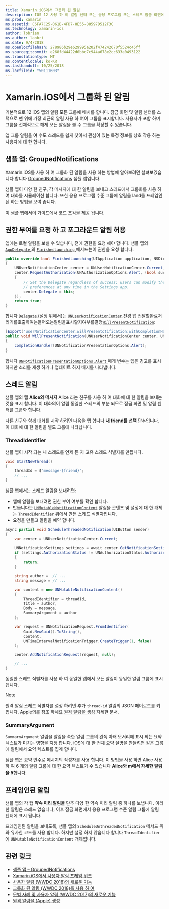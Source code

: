 ```yaml
---
title: Xamarin.iOS에서 그룹화 된 알림
description: IOS 12 사용 하 여 알림 센터 또는 응용 프로그램 또는 스레드 잠금 화면에서 알림 그룹 가능성이 있습니다. 이 문서는 스레드를 보내는 방법 및 Xamarin.iOS 사용 하 여 프레임인된 알림을 설명 합니다.
ms.prod: xamarin
ms.assetid: C6FA7C25-061B-4FD7-8E55-88597D512F3C
ms.technology: xamarin-ios
author: lobrien
ms.author: laobri
ms.date: 9/4/2018
ms.openlocfilehash: 278986b29e629995a202f474242670f5524c45ff
ms.sourcegitcommit: e268fd44422d0bbc7c944a678e2cc633a0493122
ms.translationtype: MT
ms.contentlocale: ko-KR
ms.lasthandoff: 10/25/2018
ms.locfileid: "50111603"
---
```

# <a name="grouped-notifications-in-xamarinios"></a>Xamarin.iOS에서 그룹화 된 알림

기본적으로 12 iOS 앱의 알림 모든 그룹에 배치를 합니다. 잠금 화면 및 알림 센터를 스택으로 맨 위에 가장 최근의 알림 사용 하 여이 그룹을 표시합니다. 사용자가 포함 하며 그룹을 전체적으로 해제 모든 알림을 볼 수 그룹을 확장할 수 있습니다.

앱 그룹 알림을 여 수도 스레드를 쉽게 찾아서 관심이 있는 특정 정보를 상호 작용 하는 사용자에 대 한 합니다.

## <a name="sample-app-groupednotifications"></a>샘플 앱: GroupedNotifications

Xamarin.iOS를 사용 하 여 그룹화 된 알림을 사용 하는 방법에 알아보려면 살펴보겠습니다 합니다 [GroupedNotifications](https://developer.xamarin.com/samples/monotouch/iOS12/GroupedNotifications) 샘플 앱입니다.

샘플 앱이 다양 한 친구, 각 메시지에 대 한 알림을 보내고 스레드에서 그룹화를 사용 하 여 대화를 시뮬레이션 합니다. 또한 응용 프로그램 수준 그룹에 알림을 land를 프레임인된 하는 방법을 보여 줍니다.

이 샘플 앱에서이 가이드에서 코드 조각을 제공 됩니다.

## <a name="request-authorization-and-allow-foreground-notifications"></a>권한 부여를 요청 하 고 포그라운드 알림 허용

앱에는 로컬 알림을 보낼 수 있습니다, 전에 권한을 요청 해야 합니다. 샘플 앱의 [ `AppDelegate` ](https://developer.xamarin.com/api/type/UIKit.UIApplicationDelegate/)의 [ `FinishedLaunching` ](https://developer.xamarin.com/api/member/UIKit.UIApplicationDelegate.FinishedLaunching/p/UIKit.UIApplication/Foundation.NSDictionary/) 메서드는이 권한을 요청 합니다.

```csharp
public override bool FinishedLaunching(UIApplication application, NSDictionary launchOptions)
{
    UNUserNotificationCenter center = UNUserNotificationCenter.Current;
    center.RequestAuthorization(UNAuthorizationOptions.Alert, (bool success, NSError error) =>
    {
        // Set the Delegate regardless of success; users can modify their notification
        // preferences at any time in the Settings app.
        center.Delegate = this;
    });
    return true;
}
```

합니다 [ `Delegate` ](https://developer.xamarin.com/api/property/UserNotifications.UNUserNotificationCenter.Delegate/) (설정 위에서)는 [ `UNUserNotificationCenter` ](https://developer.xamarin.com/api/type/UserNotifications.UNUserNotificationCenter/) 전경 앱 전달할완료처리기를호출하여는들어오는알림을표시할지여부를결정[`WillPresentNotification`](https://developer.xamarin.com/api/member/UserNotifications.UNUserNotificationCenterDelegate_Extensions.WillPresentNotification/p/UserNotifications.IUNUserNotificationCenterDelegate/UserNotifications.UNUserNotificationCenter/UserNotifications.UNNotification/System.Action%7BUserNotifications.UNNotificationPresentationOptions%7D/):

```csharp
[Export("userNotificationCenter:willPresentotification:withCompletionHandler:")]
public void WillPresentNotification(UNUserNotificationCenter center, UNNotification notification, System.Action<UNNotificationPresentationOptions> completionHandler)
{
    completionHandler(UNNotificationPresentationOptions.Alert);
}
```

합니다 [ `UNNotificationPresentationOptions.Alert` ](https://developer.xamarin.com/api/type/UserNotifications.UNNotificationPresentationOptions/) 매개 변수는 앱은 경고를 표시 하지만 소리를 재생 하거나 업데이트 하지 배지를 나타냅니다.

## <a name="threaded-notifications"></a>스레드 알림

샘플 앱의 탭 **Alice와 메시지** Alice 라는 친구를 사용 하 여 대화에 대 한 알림을 보내는 것을 표시 합니다.
이 대화의이 알림 동일한 스레드의 부분 되므로 잠금 화면 및 알림 센터를 그룹화 합니다.

다른 친구와 함께 대화를 시작 하려면 다음을 탭 합니다 **새 friend를 선택** 단추입니다. 이 대화에 대 한 알림을 별도 그룹에 나타납니다.

### <a name="threadidentifier"></a>ThreadIdentifier

샘플 앱이 시작 되는 새 스레드를 언제 든 지 고유 스레드 식별자를 만듭니다.

```csharp
void StartNewThread()
{
    threadId = $"message-{friend}";
    // ...
}
```

샘플 앱에서는 스레드 알림을 보내려면:

- 앱에 알림을 보내려면 권한 부여 여부를 확인 합니다.
- 만듭니다는 [`UNMutableNotificationContent`](https://developer.xamarin.com/api/type/UserNotifications.UNMutableNotificationContent/)
알림을 콘텐츠 및 설정에 대 한 개체는 [`ThreadIdentifier`](https://developer.xamarin.com/api/property/UserNotifications.UNMutableNotificationContent.ThreadIdentifier/)
위에서 만든 스레드 식별자입니다.
- 요청을 만들고 알림을 예약 합니다.

```csharp
async partial void ScheduleThreadedNotification(UIButton sender)
{
    var center = UNUserNotificationCenter.Current;

    UNNotificationSettings settings = await center.GetNotificationSettingsAsync();
    if (settings.AuthorizationStatus != UNAuthorizationStatus.Authorized)
    {
        return;
    }

    string author =  // ...
    string message = // ...

    var content = new UNMutableNotificationContent()
    {
        ThreadIdentifier = threadId,
        Title = author,
        Body = message,
        SummaryArgument = author
    };

    var request = UNNotificationRequest.FromIdentifier(
        Guid.NewGuid().ToString(),
        content,
        UNTimeIntervalNotificationTrigger.CreateTrigger(1, false)
    );

    center.AddNotificationRequest(request, null);

    // ...
}
```

동일한 스레드 식별자를 사용 하 여 동일한 앱에서 모든 알림이 동일한 알림 그룹에 표시 됩니다.

> [!NOTE]
> 원격 알림 스레드 식별자를 설정 하려면 추가 `thread-id` 알림의 JSON 페이로드를 키입니다. Apple의를 참조 하세요 [원격 알림을 생성](https://developer.apple.com/documentation/usernotifications/setting_up_a_remote_notification_server/generating_a_remote_notification) 자세한 문서.

### <a name="summaryargument"></a>SummaryArgument

`SummaryArgument` 알림을 알림을 속한 알림 그룹의 왼쪽 아래 모서리에 표시 되는 요약 텍스트가 미치는 영향을 지정 합니다. iOS에 대 한 전체 요약 설명을 만들려면 같은 그룹에 알림에서 요약 텍스트를 집계 합니다.

샘플 앱은 요약 인수로 메시지의 작성자를 사용 합니다. 이 방법을 사용 하면 Alice 사용 하 여 6 개의 알림 그룹에 대 한 요약 텍스트가 수 있습니다 **Alice와 m에서 자세한 알림을 5**합니다.

## <a name="unthreaded-notifications"></a>프레임인된 알림

샘플 앱의 각 탭 **약속 미리 알림을** 단추 다양 한 약속 미리 알림 중 하나를 보냅니다. 이러한 알림은 스레드 없습니다, 이후 잠금 화면에서 응용 프로그램 수준 알림 그룹에 알림 센터에 표시 됩니다.

프레임인된 알림을 보내도록, 샘플 앱의 `ScheduleUnthreadedNotification` 메서드 위와 유사한 코드를 사용 합니다.
하지만 설정 하지 않습니다 합니다 `ThreadIdentifier` 에 `UNMutableNotificationContent` 개체입니다.

## <a name="related-links"></a>관련 링크

- [샘플 앱 – GroupedNotifications](https://developer.xamarin.com/samples/monotouch/iOS12/GroupedNotifications)
- [Xamarin.iOS에서 사용자 알림 프레임 워크](~/ios/platform/user-notifications/index.md)
- [사용자 알림 (WWDC 2018)의 새로운 기능](https://developer.apple.com/videos/play/wwdc2018/710/)
- [그룹화 된 알림 (WWDC 2018)를 사용 하 여](https://developer.apple.com/videos/play/wwdc2018/711/)
- [모범 사례 및 사용자 알림 (WWDC 2017)의 새로운 기능](https://developer.apple.com/videos/play/wwdc2017/708/)
- [원격 알림을 (Apple) 생성](https://developer.apple.com/documentation/usernotifications/setting_up_a_remote_notification_server/generating_a_remote_notification)

